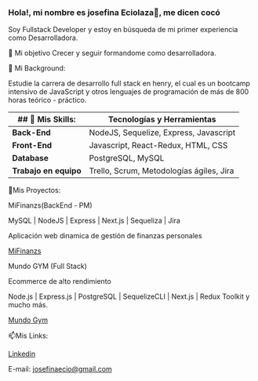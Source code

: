 ### Hola!, mi nombre es josefina Eciolaza👋, me dicen cocó
Soy Fullstack Developer y estoy en búsqueda de mi primer experiencia como Desarrolladora.


🔭 Mi objetivo
 Crecer y seguir formandome como desarrolladora.

🌱 Mi Background:
 
Estudie la carrera de desarrollo full stack en henry, el cual es un bootcamp intensivo de JavaScript y otros lenguajes de programación de más de 800 horas teórico - práctico. 



| ## 📃 Mis Skills:   | Tecnologías y Herramientas               |
| ------------------- | --------------------------------------- |
|  **Back-End**      | NodeJS, Sequelize, Express, Javascript   |
|  **Front-End**     | Javascript, React-Redux, HTML, CSS       |
|  **Database**     | PostgreSQL, MySQL                          |
| **Trabajo en equipo** | Trello, Scrum, Metodologías ágiles, Jira|


🚀Mis Proyectos:

MiFinanzs(BackEnd - PM)

MySQL | NodeJS | Express | Next.js | Sequeliza | Jira

Aplicación web dinamica de gestión de finanzas personales

[MiFinanzs](https://github.com/No-Country/c14-17-ft-node-react)

Mundo GYM (Full Stack)

Ecommerce de alto rendimiento

Node.js | Express.js | PostgreSQL | SequelizeCLI | Next.js | Redux Toolkit y mucho más.

[Mundo Gym](https://github.com/Mundo-Gym/Mundo-Gym)

📫Mis Links:

[Linkedin](https://www.linkedin.com/in/josefinaeciolaza/)
 
 E-mail: josefinaecio@gmail.com
